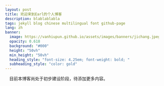 ```yaml
---
layout: post
title: 欢迎来到Earl的个人博客
description: blablablabla
tags: jekyll blog chinese multilingual font github-page
lang: zh
banner:
  image: https://vanhiupun.github.io/assets/images/banners/jichang.jpeg 
  opacity: 0.618 
  background: "#000" 
  height: "50vh" 
  min_height: "50vh" 
  heading_style: "font-size: 4.25em; font-weight: bold; " 
  subheading_style: "color: gold"
---
```


&ensp;&ensp;目前本博客尚处于初步建设阶段，待添加更多内容。
